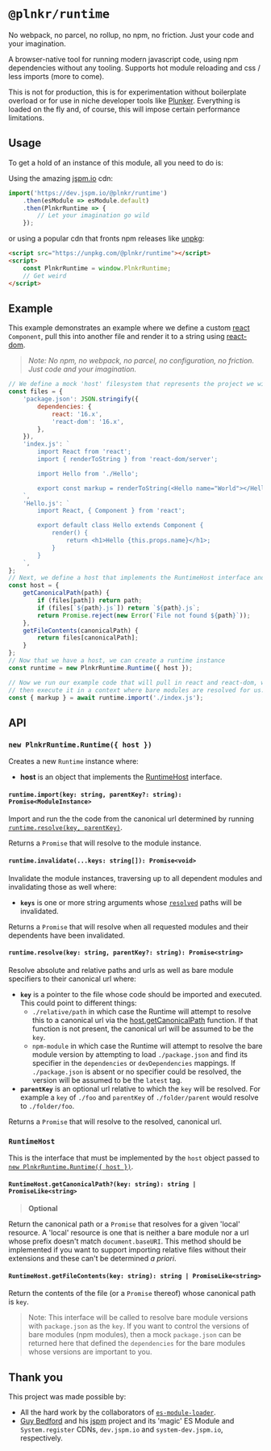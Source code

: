 # `@plnkr/runtime`

No webpack, no parcel, no rollup, no npm, no friction. Just your code and your imagination.

A browser-native tool for running modern javascript code, using npm dependencies without any tooling. Supports hot module reloading and css / less imports (more to come).

This is not for production, this is for experimentation without boilerplate overload or for use in niche developer tools like [Plunker](https://next.plnkr.co/edit). Everything is loaded on the fly and, of course, this will impose certain performance limitations.

## Usage

To get a hold of an instance of this module, all you need to do is:

Using the amazing [jspm.io](https://jspm.io) cdn:

```js
import('https://dev.jspm.io/@plnkr/runtime')
    .then(esModule => esModule.default)
    .then(PlnkrRuntime => {
        // Let your imagination go wild
    });
```

or using a popular cdn that fronts npm releases like [unpkg](https://unpkg.com):

```html
<script src="https://unpkg.com/@plnkr/runtime"></script>
<script>
    const PlnkrRuntime = window.PlnkrRuntime;
    // Get weird
</script>
```

## Example

This example demonstrates an example where we define a custom [react](https://www.npmjs.com/package/react) `Component`, pull this into another file and render it to a string using [react-dom](https://www.npmjs.com/package/react-dom).

> _Note: No npm, no webpack, no parcel, no configuration, no friction. Just code and your imagination._

```js
// We define a mock 'host' filesystem that represents the project we will run
const files = {
    'package.json': JSON.stringify({
        dependencies: {
            react: '16.x',
            'react-dom': '16.x',
        },
    }),
    'index.js': `
        import React from 'react';
        import { renderToString } from 'react-dom/server';

        import Hello from './Hello';

        export const markup = renderToString(<Hello name="World"></Hello>);
    `,
    'Hello.js': `
        import React, { Component } from 'react';

        export default class Hello extends Component {
            render() {
                return <h1>Hello {this.props.name}</h1>;
            }
        }
    `,
};
// Next, we define a host that implements the RuntimeHost interface and resolves files from our mock filesystem
const host = {
    getCanonicalPath(path) {
        if (files[path]) return path;
        if (files[`${path}.js`]) return `${path}.js`;
        return Promise.reject(new Error(`File not found ${path}`));
    },
    getFileContents(canonicalPath) {
        return files[canonicalPath];
    }
};
// Now that we have a host, we can create a runtime instance
const runtime = new PlnkrRuntime.Runtime({ host });

// Now we run our example code that will pull in react and react-dom, will transpile our custom code and will
// then execute it in a context where bare modules are resolved for us.
const { markup } = await runtime.import('./index.js');
```

## API

### <a name="Runtime()" /> `new PlnkrRuntime.Runtime({ host })`

Creates a new `Runtime` instance where:

-   **host** is an object that implements the [RuntimeHost](#RuntimeHost) interface.

#### <a name="runtime.import()" /> `runtime.import(key: string, parentKey?: string): Promise<ModuleInstance>`

Import and run the the code from the canonical url determined by running [`runtime.resolve(key, parentKey)`](#runtime.resolve()).

Returns a `Promise` that will resolve to the module instance.

#### <a name="runtime.invalidate()" /> `runtime.invalidate(...keys: string[]): Promise<void>`

Invalidate the module instances, traversing up to all dependent modules and invalidating those as well where:

-   **`keys`** is one or more string arguments whose [`resolved`](#runtime.resolve()) paths will be invalidated.

Returns a `Promise` that will resolve when all requested modules and their dependents have been invalidated.

#### <a name="runtime.resolve()" /> `runtime.resolve(key: string, parentKey?: string): Promise<string>`

Resolve absolute and relative paths and urls as well as bare module specifiers to their canonical url where:

-   **`key`** is a pointer to the file whose code should be imported and executed. This could point to different things:
    -   `./relative/path` in which case the Runtime will attempt to resolve this to a canonical url via the [host.getCanonicalPath](#RuntimeHost.getCanonicalPath()) function. If that function is not present, the canonical url will be assumed to be the `key`.
    -   `npm-module` in which case the Runtime will attempt to resolve the bare module version by attempting to load `./package.json` and find its specifier in the `dependencies` or `devDependencies` mappings. If `./package.json` is absent or no specifier could be resolved, the version will be assumed to be the `latest` tag.
-   **`parentKey`** is an optional url relative to which the `key` will be resolved. For example a `key` of `./foo` and `parentKey` of `./folder/parent` would resolve to `./folder/foo`.

Returns a `Promise` that will resolve to the resolved, canonical url.

### <a name="RuntimeHost" /> `RuntimeHost`

This is the interface that must be implemented by the `host` object passed to [`new PlnkrRuntime.Runtime({ host })`](Runtime()).

#### <a name="RuntimeHost.getCanonicalPath()" /> `RuntimeHost.getCanonicalPath?(key: string): string | PromiseLike<string>`

> **Optional**

Return the canonical path or a `Promise` that resolves for a given 'local' resource. A 'local' resource is one that is neither a bare module nor a url whose prefix doesn't match `document.baseURI`. This method should be implemented if you want to support importing relative files without their extensions and these can't be determined _a priori_.

#### <a name="RuntimeHost.getFileContents()" /> `RuntimeHost.getFileContents(key: string): string | PromiseLike<string>`

Return the contents of the file (or a `Promise` thereof) whose canonical path is `key`.

> Note: This interface will be called to resolve bare module versions with `package.json` as the `key`. If you want to control the versions of bare modules (npm modules), then a mock `package.json` can be returned here that defined the `dependencies` for the bare modules whose versions are important to you.

## Thank you

This project was made possible by:

-   All the hard work by the collaborators of [`es-module-loader`](https://github.com/ModuleLoader/es-module-loader).
-   [Guy Bedford](https://twitter.com/GuyBedford) and his [jspm](https://jspm.io) project and its 'magic' ES Module and `System.register` CDNs, `dev.jspm.io` and `system-dev.jspm.io`, respectively.
